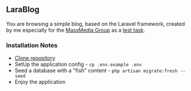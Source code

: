 ## LaraBlog
You are browsing a simple blog, based on the Laravel framework, created by me especially for the [MassMedia Group](https://massmediagroup.pro/) as a [test task](https://docs.google.com/document/d/1I3hrkGXFXs1vqx49hghYNYuV84o-2QkyLaMJDXKrsAQ/edit#heading=h.tmi6algeim5a).

### Installation Notes

- [Clone repository](https://github.com/ozadorozhnyi/larablog.git)
- SetUp the application config - `cp .env.example .env`
- Seed a database with a "fish" content - `php artisan migrate:fresh --seed`
- Enjoy the application